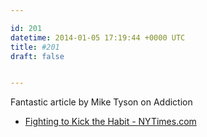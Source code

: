 ```yaml
---

id: 201
datetime: 2014-01-05 17:19:44 +0000 UTC
title: #201
draft: false


---
```


Fantastic article by Mike Tyson on Addiction 

 
 * [Fighting to Kick the Habit - NYTimes.com](http://mobile.nytimes.com/2014/01/04/opinion/mike-tyson-fighting-to-kick-the-habit.html?smid=tw-share)



